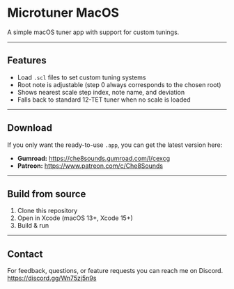 # Microtuner MacOS

A simple macOS tuner app with support for custom tunings.   

---

## Features
 
- Load `.scl` files to set custom tuning systems  
- Root note is adjustable (step 0 always corresponds to the chosen root)  
- Shows nearest scale step index, note name, and deviation  
- Falls back to standard 12-TET tuner when no scale is loaded  

---

## Download

If you only want the ready-to-use `.app`, you can get the latest version here:  
- **Gumroad:** https://che8sounds.gumroad.com/l/cexcg
- **Patreon:** https://www.patreon.com/c/Che8Sounds  

---

## Build from source

1. Clone this repository  
2. Open in Xcode (macOS 13+, Xcode 15+)  
3. Build & run  

---

## Contact

For feedback, questions, or feature requests you can reach me on Discord. 
https://discord.gg/Wn75zj5n9s

